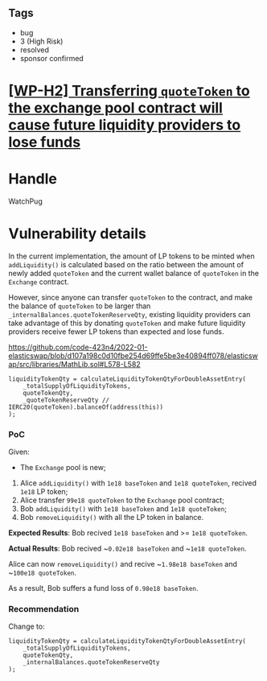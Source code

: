 ## Tags

- bug
- 3 (High Risk)
- resolved
- sponsor confirmed

# [[WP-H2] Transferring `quoteToken` to the exchange pool contract will cause future liquidity providers to lose funds](https://github.com/code-423n4/2022-01-elasticswap-findings/issues/146) 

# Handle

WatchPug


# Vulnerability details

In the current implementation, the amount of LP tokens to be minted when `addLiquidity()` is calculated based on the ratio between the amount of newly added `quoteToken` and the current wallet balance of `quoteToken` in the `Exchange` contract.

However, since anyone can transfer `quoteToken` to the contract, and make the balance of `quoteToken` to be larger than `_internalBalances.quoteTokenReserveQty`, existing liquidity providers can take advantage of this by donating `quoteToken` and make future liquidity providers receive fewer LP tokens than expected and lose funds.

https://github.com/code-423n4/2022-01-elasticswap/blob/d107a198c0d10fbe254d69ffe5be3e40894ff078/elasticswap/src/libraries/MathLib.sol#L578-L582

```solidity
liquidityTokenQty = calculateLiquidityTokenQtyForDoubleAssetEntry(
    _totalSupplyOfLiquidityTokens,
    quoteTokenQty,
    _quoteTokenReserveQty // IERC20(quoteToken).balanceOf(address(this))
);
```

### PoC

Given:

- The `Exchange` pool is new;

1. Alice `addLiquidity()` with `1e18 baseToken` and `1e18 quoteToken`, recived `1e18` LP token;
2. Alice transfer `99e18 quoteToken` to the `Exchange` pool contract;
3. Bob `addLiquidity()` with `1e18 baseToken` and `1e18 quoteToken`;
3. Bob `removeLiquidity()` with all the LP token in balance.

**Expected Results**: Bob recived `1e18 baseToken` and >= `1e18 quoteToken`.

**Actual Results**: Bob recived ~`0.02e18 baseToken` and ~`1e18 quoteToken`.

Alice can now `removeLiquidity()` and recive ~`1.98e18 baseToken` and ~`100e18 quoteToken`.

As a result, Bob suffers a fund loss of `0.98e18 baseToken`.

### Recommendation

Change to:

```solidity
liquidityTokenQty = calculateLiquidityTokenQtyForDoubleAssetEntry(
    _totalSupplyOfLiquidityTokens,
    quoteTokenQty,
    _internalBalances.quoteTokenReserveQty
);
```


